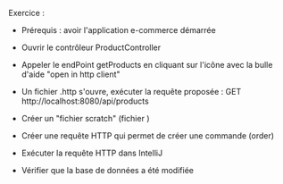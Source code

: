 
Exercice :

- Prérequis : avoir l'application e-commerce démarrée
- Ouvrir le contrôleur ProductController
- Appeler le endPoint getProducts en cliquant sur l'icône avec la bulle d'aide "open in http client"
- Un fichier .http s'ouvre, exécuter la requête proposée : GET http://localhost:8080/api/products

- Créer un "fichier scratch" (fichier )
- Créer une requête HTTP qui permet de créer une commande (order)
- Exécuter la requête HTTP dans IntelliJ
- Vérifier que la base de données a été modifiée

